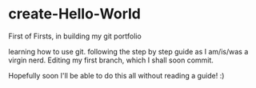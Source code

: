 # create-Hello-World
First of Firsts, in building my git portfolio

learning how to use git. following the step by step guide as I am/is/was a virgin nerd. 
Editing my first branch, which I shall soon commit. 

Hopefully soon I'll be able to do this all without reading a guide! :) 
